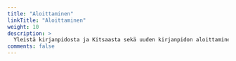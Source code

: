 ```yaml
---
title: "Aloittaminen"
linkTitle: "Aloittaminen"
weight: 10
description: >
  Yleistä kirjanpidosta ja Kitsaasta sekä uuden kirjanpidon aloittaminen.
comments: false
---
```

